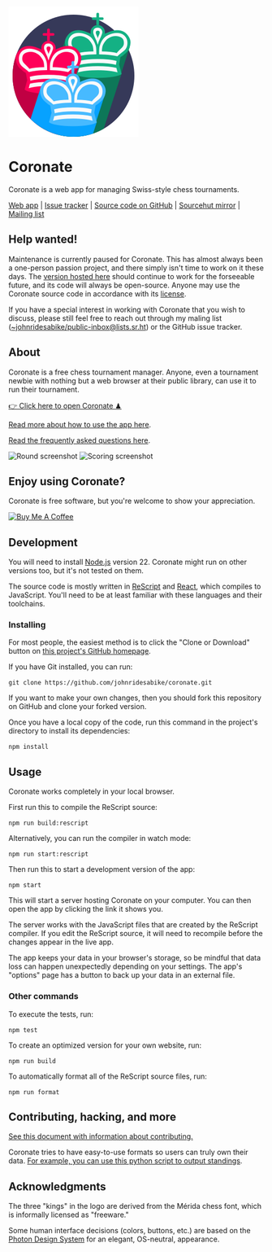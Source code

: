 ![Coronate logo.](./graphics/logo.svg)

# Coronate

Coronate is a web app for managing Swiss-style chess tournaments.

[Web app](https://coronate.netlify.app/) |
[Issue tracker](https://github.com/johnridesabike/coronate/issues) |
[Source code on GitHub](https://github.com/johnridesabike/coronate) |
[Sourcehut mirror](https://sr.ht/~johnridesabike/coronate/) |
[Mailing list](https://lists.sr.ht/~johnridesabike/public-inbox)

## Help wanted!

Maintenance is currently paused for Coronate. This has almost always been a
one-person passion project, and there simply isn't time to work on it these
days. The [version hosted here](https://coronate.netlify.app/) should continue
to work for the forseeable future, and its code will always be open-source.
Anyone may use the Coronate source code in accordance with its
[license](./LICENSE).

If you have a special interest in working with Coronate that you wish to
discuss, please still feel free to reach out through my maling list
(<~johnridesabike/public-inbox@lists.sr.ht>) or the GitHub issue tracker.

## About

Coronate is a free chess tournament manager. Anyone, even a tournament newbie
with nothing but a web browser at their public library, can use it to run their
tournament.

[👉 Click here to open Coronate ♟](https://coronate.netlify.app/)

[Read more about how to use the app here](https://johnridesa.bike/software/coronate/).

[Read the frequently asked questions here](./docs/faq.md).

![Round screenshot](./screenshot-round.png)
![Scoring screenshot](./screenshot-score-detail.png)

## Enjoy using Coronate?

Coronate is free software, but you're welcome to show your appreciation.

<a href=https://www.buymeacoffee.com/johnridesabike target=_blank>
  <img
    src=https://cdn.buymeacoffee.com/buttons/v2/default-yellow.png
    alt="Buy Me A Coffee"
    height=60
    width=217
    style="height: 60px !important;width: 217px !important;"
  />
</a>

## Development

You will need to install [Node.js] version 22. Coronate might run on other
versions too, but it's not tested on them.

[node.js]: https://nodejs.org/

The source code is mostly written in [ReScript] and [React], which compiles to
JavaScript. You'll need to be at least familiar with these languages and their
toolchains.

[rescript]: https://rescript-lang.org/

[react]: [https://reactjs.org/]

### Installing

For most people, the easiest method is to click the "Clone or Download" button
on [this project's GitHub homepage](https://github.com/johnridesabike/coronate).

If you have Git installed, you can run:

```
git clone https://github.com/johnridesabike/coronate.git
```

If you want to make your own changes, then you should fork this repository on
GitHub and clone your forked version.

Once you have a local copy of the code, run this command in the project's
directory to install its dependencies:

```
npm install
```

## Usage

Coronate works completely in your local browser.

First run this to compile the ReScript source:

```
npm run build:rescript
```

Alternatively, you can run the compiler in watch mode:

```
npm run start:rescript
```

Then run this to start a development version of the app:

```
npm start
```

This will start a server hosting Coronate on your computer. You can then open
the app by clicking the link it shows you.

The server works with the JavaScript files that are created by the ReScript
compiler. If you edit the ReScript source, it will need to recompile before the
changes appear in the live app.

The app keeps your data in your browser's storage, so be mindful that data loss
can happen unexpectedly depending on your settings. The app's "options" page has
a button to back up your data in an external file.

### Other commands

To execute the tests, run:

```
npm test
```

To create an optimized version for your own website, run:

```
npm run build
```

To automatically format all of the ReScript source files, run:

```
npm run format
```

## Contributing, hacking, and more

[See this document with information about contributing.](CONTRIBUTING.md)

Coronate tries to have easy-to-use formats so users can truly own their data.
[For example, you can use this python script to output standings](https://github.com/johnridesabike/coronate/issues/90).

## Acknowledgments

The three "kings" in the logo are derived from the Mérida chess font, which is
informally licensed as "freeware."

Some human interface decisions (colors, buttons, etc.) are based on the
[Photon Design System](https://design.firefox.com/photon/) for an elegant,
OS-neutral, appearance.
